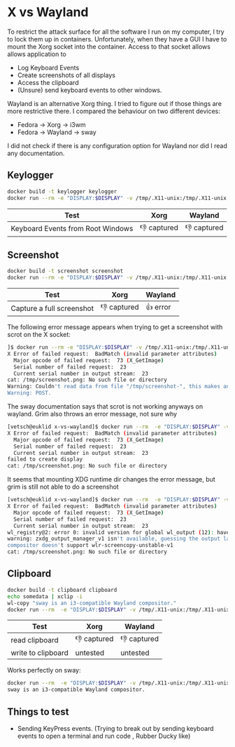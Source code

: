 # X vs Wayland

To restrict the attack surface for all the software I run on my computer, I try to lock them up in containers. 
Unfortunately, when they have a GUI I have to mount the Xorg socket into the container. Access to that socket allows allows application to 
* Log Keyboard Events
* Create screenshots of all displays
* Access the clipboard
* (Unsure) send keyboard events to other windows. 

Wayland is an alternative Xorg thing. I tried to figure out if those things are more restrictive there. 
I compared the behaviour on two different devices: 
* Fedora -> Xorg -> i3wm
* Fedora -> Wayland -> sway

I did not check if there is any configuration option for Wayland nor did I read any documentation. 

## Keylogger
````bash
docker build -t keylogger keylogger
docker run --rm -e "DISPLAY:$DISPLAY" -v /tmp/.X11-unix:/tmp/.X11-unix -u 1000 keylogger
````

|Test| Xorg	| Wayland | 
|----|-------|---------|
| Keyboard Events from Root Windows| :thumbsdown: captured | :thumbsdown: captured | 


## Screenshot
````bash
docker build -t screenshot screenshot
docker run --rm -e "DISPLAY:$DISPLAY" -v /tmp/.X11-unix:/tmp/.X11-unix -u 1000 screenshot > screenshot.png
````

|Test| Xorg	| Wayland | 
|----|-------|---------|
| Capture a full screenshot| :thumbsdown: captured | :thumbsup: error| 

The following error message appears when trying to get a screenshot with scrot on the X socket: 
````bash
]$ docker run --rm -e "DISPLAY:$DISPLAY" -v /tmp/.X11-unix:/tmp/.X11-unix -u 1000 screenshot > screenshot.png
X Error of failed request:  BadMatch (invalid parameter attributes)
  Major opcode of failed request:  73 (X_GetImage)
  Serial number of failed request:  23
  Current serial number in output stream:  23
cat: /tmp/screenshot.png: No such file or directory
Warning: Couldn't read data from file "/tmp/screenshot-", this makes an empty 
Warning: POST.
````
The sway documentation says that scrot is not working anyways on wayland. Grim also throws an error message, not sure why
````bash
[vetsch@euklid x-vs-wayland]$ docker run --rm  -e "DISPLAY:$DISPLAY" -v /tmp/.X11-unix:/tmp/.X11-unix -u 1000 -it  screenshot --entrypoint /bin/bash 
X Error of failed request:  BadMatch (invalid parameter attributes)
  Major opcode of failed request:  73 (X_GetImage)
  Serial number of failed request:  23
  Current serial number in output stream:  23
failed to create display
cat: /tmp/screenshot.png: No such file or directory
````

It seems that mounting XDG runtime dir changes the error message, but grim is still not able to do a screenshot

````bash
[vetsch@euklid x-vs-wayland]$ docker run --rm  -e "DISPLAY:$DISPLAY" -v /tmp/.X11-unix:/tmp/.X11-unix -v /run/user/1000:/run/user/1000 -u 1000 -it  screenshot
X Error of failed request:  BadMatch (invalid parameter attributes)
  Major opcode of failed request:  73 (X_GetImage)
  Serial number of failed request:  23
  Current serial number in output stream:  23
wl_registry@2: error 0: invalid version for global wl_output (12): have 2, wanted 3
warning: zxdg_output_manager_v1 isn't available, guessing the output layout
compositor doesn't support wlr-screencopy-unstable-v1
cat: /tmp/screenshot.png: No such file or directory

````

## Clipboard
````bash
docker build -t clipboard clipboard
echo somedata | xclip -i 
wl-copy "sway is an i3-compatible Wayland compositor."
docker run --rm  -e "DISPLAY:$DISPLAY" -v /tmp/.X11-unix:/tmp/.X11-unix -u 1000 -it clipboard
````

|Test| Xorg	| Wayland | 
|----|-------|---------|
| read clipboard  | :thumbsdown: captured | :thumbsdown: captured | 
| write to clipboard | untested | untested| 

Works perfectly on sway: 
````bash
docker run --rm  -e "DISPLAY:$DISPLAY" -v /tmp/.X11-unix:/tmp/.X11-unix -u 1000 -it  clipboard
sway is an i3-compatible Wayland compositor.
````


## Things to test
* Sending KeyPress events. (Trying to break out by sending keyboard events to open a terminal and run code , Rubber Ducky like) 
